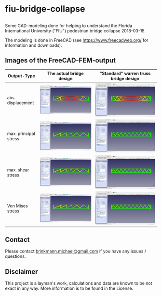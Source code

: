 # fiu-bridge-collapse
##
Some CAD-modeling done for helping to understand the Florida International University ("FIU") pedestrian bridge collapse 2018-03-15.

The modeling is done in FreeCAD (see https://www.freecadweb.org/ for information and downloads).

## Images of the FreeCAD-FEM-output

| Output-Type | The actual bridge design | "Standard" warren truss bridge design |
| ----------- | ------------------------ | ------------------------ |
| abs. displacement | ![absdispl](screenshots/FIU-Brige--actual--FEM--abs-displacement--frontview.png?raw=true "Title") | ![absdispl](screenshots/FIU-Brige--std-warren--FEM--abs-displacement-frontview.png?raw=true ) |
| max. principal stress | ![maxpstress](screenshots/FIU-Brige--actual--FEM--max-principal-stress--frontview.png?raw=true ) | ![maxpstress](screenshots/FIU-Brige--std-warren--FEM--max-principal-stress-frontview.png?raw=true ) |
| max. shear stress | ![maxsstress](screenshots/FIU-Brige--actual--FEM--max-shear-stress--frontview.png?raw=true ) | ![maxsstress](screenshots/FIU-Brige--std-warren--FEM--max-shear-stress-frontview.png?raw=true ) |
| Von Mises stress | ![vmstress](screenshots/FIU-Brige--actual--FEM--Von-Mises-stress--frontview.png?raw=true ) | ![vmstress](screenshots/FIU-Brige--std-warren--FEM--Von-Mises-stress-frontview.png?raw=true ) |

## Contact
Please contact brinkmann.michael@gmail.com if you have any issues / questions.

## Disclaimer
This project is a layman's work, calculations and data are known to be not exact in any way. 
More information is to be found in the License.
